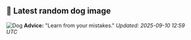 ## 🐶 Latest random dog image
![Dog](https://images.dog.ceo/breeds/groenendael/n02105056_3322.jpg)
**Advice:** "Learn from your mistakes."
*Updated: 2025-09-10 12:59 UTC*
